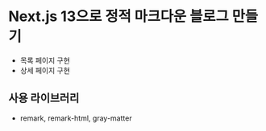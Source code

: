 # Next.js 13으로 정적 마크다운 블로그 만들기
- 목록 페이지 구현
- 상세 페이지 구현

## 사용 라이브러리
- remark, remark-html, gray-matter
